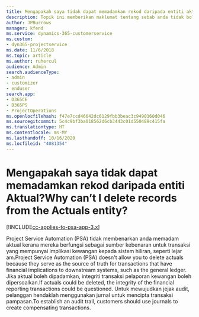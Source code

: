 ```yaml
---
title: Mengapakah saya tidak dapat memadamkan rekod daripada entiti aktual?
description: Topik ini memberikan maklumat tentang sebab anda tidak boleh merekod daripada entiti aktual.
author: JPBurrows
manager: kfend
ms.service: dynamics-365-customerservice
ms.custom:
- dyn365-projectservice
ms.date: 11/6/2018
ms.topic: article
ms.author: ruhercul
audience: Admin
search.audienceType:
- admin
- customizer
- enduser
search.app:
- D365CE
- D365PS
- ProjectOperations
ms.openlocfilehash: f47e7ccd46642dc6129fbb3beac3c9490160d046
ms.sourcegitcommit: 5c4c9bf3ba018562d6cb3443c01d550489c415fa
ms.translationtype: HT
ms.contentlocale: ms-MY
ms.lasthandoff: 10/16/2020
ms.locfileid: "4081354"
---
```

# <a name="why-cant-i-delete-records-from-the-actuals-entity"></a><span data-ttu-id="9e0b6-103">Mengapakah saya tidak dapat memadamkan rekod daripada entiti Aktual?</span><span class="sxs-lookup"><span data-stu-id="9e0b6-103">Why can’t I delete records from the Actuals entity?</span></span>

[!INCLUDE[cc-applies-to-psa-app-3.x](../includes/cc-applies-to-psa-app-3x.md)]

<span data-ttu-id="9e0b6-104">Project Service Automation (PSA) tidak membenarkan anda memadam aktual kerana mereka berfungsi sebagai sumber kebenaran untuk transaksi yang mempunyai implikasi kewangan kepada sistem hiliran, seperti lejar am.</span><span class="sxs-lookup"><span data-stu-id="9e0b6-104">Project Service Automation (PSA) doesn't allow you to delete actuals because they serve as the source of truth for transactions that have financial implications to downstream systems, such as the general ledger.</span></span> <span data-ttu-id="9e0b6-105">Jika aktual boleh dipadamkan, integriti transaksi pelaporan kewangan boleh dipersoalkan.</span><span class="sxs-lookup"><span data-stu-id="9e0b6-105">If actuals could be deleted, the integrity of the financial reporting transactions could be questioned.</span></span> <span data-ttu-id="9e0b6-106">Untuk mewujudkan jejak audit, pelanggan hendaklah menggunakan jurnal untuk mencipta transaksi pampasan.</span><span class="sxs-lookup"><span data-stu-id="9e0b6-106">To establish an audit trail, customers should use journals to create compensating transactions.</span></span>

